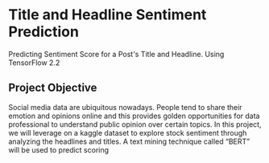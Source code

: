 # Title and Headline Sentiment Prediction
Predicting Sentiment Score for a Post's Title and Headline. Using TensorFlow 2.2


## Project Objective

Social media data are ubiquitous nowadays. People tend to share their emotion and opinions online and this provides golden opportunities for data professional to understand public opinion over certain topics. In this project, we will leverage on a kaggle dataset to explore stock sentiment through analyzing the headlines and titles. A text mining technique called “BERT” will be used to predict scoring 
